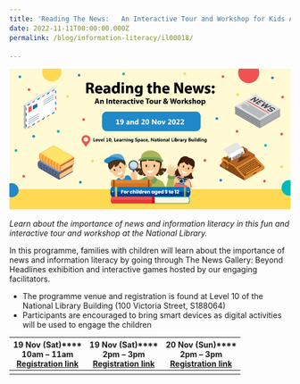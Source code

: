 ```yaml
---
title: 'Reading The News: 	An Interactive Tour and Workshop for Kids Aged 9 to 12'
date: 2022-11-11T00:00:00.000Z
permalink: /blog/information-literacy/il00018/

---
```


![](../../../images/TNG-Nov-Dec-2022.png)

*Learn about the importance of news and information literacy in this fun and interactive tour and workshop at the National Library.*

In this programme, families with children will learn about the importance of news and information literacy by going through The News Gallery: Beyond Headlines exhibition and interactive games hosted by our engaging facilitators. 

- The programme venue and registration is found at Level 10 of the National Library Building (100 Victoria Street, S188064)
- Participants are encouraged to bring smart devices as digital activities will be used to engage the children

| **19 Nov (Sat)****<br>10am – 11am**<br>[Registration link](https://www.eventbrite.com/e/440140410817) | **19 Nov (Sat)****<br>2pm – 3pm**<br>[Registration link](https://www.eventbrite.com/e/440140631477) | **20 Nov (Sun)****<br>2pm – 3pm**<br>[Registration link](https://www.eventbrite.com/e/440141534177) |
| ------------------------------------------------------------ | ------------------------------------------------------------ | ------------------------------------------------------------ |
|                                                              |                                                              |                                                              |

 